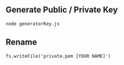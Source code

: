 ## Generate Public / Private Key

```
node generatorKey.js
```

## Rename 

```
fs.writeFile('private.pem [YOUR NAME]')
```
